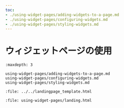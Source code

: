 ```yaml
---
toc:
- ./using-widget-pages/adding-widgets-to-a-page.md
- ./using-widget-pages/configuring-widgets.md
- ./using-widget-pages/styling-widgets.md
---
```

# ウィジェットページの使用

```{toctree}
:maxdepth: 3

using-widget-pages/adding-widgets-to-a-page.md
using-widget-pages/configuring-widgets.md
using-widget-pages/styling-widgets.md
```

```{raw} html
:file: ../../landingpage_template.html
```

```{raw} html
:file: using-widget-pages/landing.html
```
